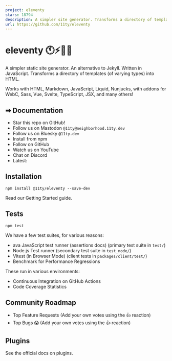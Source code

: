 ```yaml
---
project: eleventy
stars: 18794
description: A simpler site generator. Transforms a directory of templates (of varying types) into HTML.
url: https://github.com/11ty/eleventy
---
```


eleventy 🕚⚡️🎈🐀
=================

A simpler static site generator. An alternative to Jekyll. Written in JavaScript. Transforms a directory of templates (of varying types) into HTML.

Works with HTML, Markdown, JavaScript, Liquid, Nunjucks, with addons for WebC, Sass, Vue, Svelte, TypeScript, JSX, and many others!

➡ Documentation
---------------

-   Star this repo on GitHub!
-   Follow us on Mastodon `@11ty@neighborhood.11ty.dev`
-   Follow us on Bluesky `@11ty.dev`
-   Install from npm
-   Follow on GitHub
-   Watch us on YouTube
-   Chat on Discord
-   Latest:

Installation
------------

```
npm install @11ty/eleventy --save-dev
```

Read our Getting Started guide.

Tests
-----

```
npm test
```

We have a few test suites, for various reasons:

-   ava JavaScript test runner (assertions docs) (primary test suite in `test/`)
-   Node.js Test runner (secondary test suite in `test_node/`)
-   Vitest (in Browser Mode) (client tests in `packages/client/test/`)
-   Benchmark for Performance Regressions

These run in various environments:

-   Continuous Integration on GitHub Actions
-   Code Coverage Statistics

Community Roadmap
-----------------

-   Top Feature Requests (Add your own votes using the 👍 reaction)
-   Top Bugs 😱 (Add your own votes using the 👍 reaction)

Plugins
-------

See the official docs on plugins.
